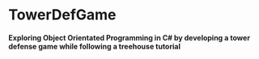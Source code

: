 # TowerDefGame

#### Exploring Object Orientated Programming in C# by developing a tower defense game while following a treehouse tutorial
